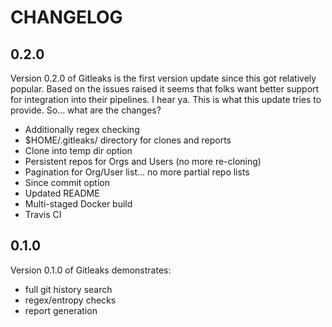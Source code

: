 CHANGELOG
=========

0.2.0
-----
Version 0.2.0 of Gitleaks is the first version update since this got relatively popular. Based on the issues raised it seems that folks want better support for integration into their pipelines. I hear ya. This is what this update tries to provide. So... what are the changes?

* Additionally regex checking
* $HOME/.gitleaks/ directory for clones and reports
* Clone into temp dir option
* Persistent repos for Orgs and Users (no more re-cloning)
* Pagination for Org/User list... no more partial repo lists
* Since commit option
* Updated README
* Multi-staged Docker build
* Travis CI


0.1.0
-----

Version 0.1.0 of Gitleaks demonstrates:

* full git history search
* regex/entropy checks
* report generation
